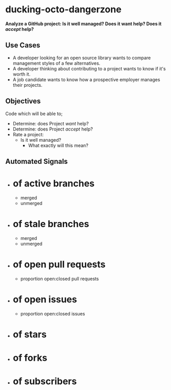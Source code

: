 # ducking-octo-dangerzone
**Analyze a GitHub project: Is it well managed? Does it want help? Does it _accept_ help?**


## Use Cases

* A developer looking for an open source library wants to compare management styles of a few alternatives.
* A developer thinking about contributing to a project wants to know if it's worth it.
* A job candidate wants to know how a prospective employer manages their projects.


## Objectives

Code which will be able to;

* Determine: does Project _want_ help?
* Determine: does Project _accept_ help?
* Rate a project:
  * Is it well managed?
    * What exactly will this mean?


## Automated Signals

* # of active branches
  * merged
  * unmerged
* # of stale branches
  * merged
  * unmerged
* # of open pull requests
  * proportion open:closed pull requests
* # of open issues
  * proportion open:closed issues
* # of stars
* # of forks
* # of subscribers
